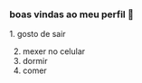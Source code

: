 ### boas vindas ao meu perfil 💙 

<!--
**yaragoddoi/yaragoddoi** is a ✨ _special_ ✨ repository because its `README.md` (this file) appears on your GitHub profile.

Here are some ideas to get you started:

- 🔭 I’m currently working on nao trabalho
- 💬 Ask me about ...
- 📫 How to reach me: no intagram @yaragoddoi
- 😄 Pronouns: ...
- ⚡ Fun fact: ...
-->1. gosto de sair
2. mexer no celular
3. dormir
4. comer
